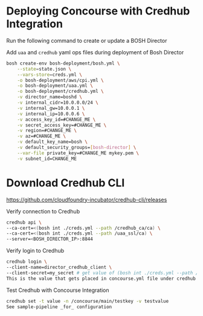 # Deploying Concourse with Credhub Integration

Run the following command to create or update a BOSH Director

Add `uaa` and `credhub` yaml ops files during deployment of Bosh Director

```bash
bosh create-env bosh-deployment/bosh.yml \
    --state=state.json \
    --vars-store=creds.yml \
    -o bosh-deployment/aws/cpi.yml \
    -o bosh-deployment/uaa.yml \
    -o bosh-deployment/credhub.yml \
    -v director_name=boshd \
    -v internal_cidr=10.0.0.0/24 \
    -v internal_gw=10.0.0.1 \
    -v internal_ip=10.0.0.6 \
    -v access_key_id=#CHANGE_ME \
    -v secret_access_key=#CHANGE_ME \
    -v region=#CHANGE_ME \
    -v az=#CHANGE_ME \
    -v default_key_name=bosh \
    -v default_security_groups=[bosh-director] \
    --var-file private_key=#CHANGE_ME mykey.pem \
    -v subnet_id=CHANGE_ME
  ```

# Download Credhub CLI
https://github.com/cloudfoundry-incubator/credhub-cli/releases

Verify connection to Credhub
```bash
credhub api \
--ca-cert=<(bosh int ./creds.yml --path /credhub_ca/ca) \
--ca-cert=<(bosh int ./creds.yml --path /uaa_ssl/ca) \
--server=<BOSH_DIRECTOR_IP>:8844
```

Verify login to Credhub
```bash
credhub login \
--client-name=director_credhub_client \
--client-secret=my_secret # get value of (bosh int ./creds.yml --path /uaa_clients_director_to_credhub)
This is the value that gets placed in concourse.yml file under credhub properties.
```

Test Credhub with Concourse Integration
```bash
credhub set -t value -n /concourse/main/testkey -v testvalue
See sample-pipeline _for_ configuration
```
